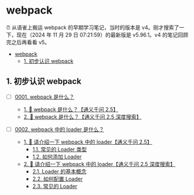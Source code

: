 # webpack

⏰ 从语雀上搬运 webpack 的早期学习笔记，当时的版本是 v4。刚才搜索了一下，现在（2024 年 11 月 29 日 07:21:59）的最新版是 v5.96.1。v4 的笔记回顾完之后再看看 v5。

<!-- region:toc -->
- [webpack](#webpack)
  - [1. 初步认识 webpack](#1-初步认识-webpack)
<!-- endregion:toc -->

## 1. 初步认识 webpack

- [ ] [0001. webpack 是什么？](https://github.com/Tdahuyou/webpack/tree/main/0001.%20webpack%20%E6%98%AF%E4%BB%80%E4%B9%88%EF%BC%9F/README.md) <!-- [locale](./0001.%20webpack%20%E6%98%AF%E4%BB%80%E4%B9%88%EF%BC%9F/README.md) -->  
  <!-- region:toc -->
  - [1. 🤖 webpack 是什么？【通义千问 2.5】](https://github.com/Tdahuyou/webpack/tree/main/0001.%20webpack%20%E6%98%AF%E4%BB%80%E4%B9%88%EF%BC%9F/README.md#1--webpack-是什么通义千问-25)
  - [2. 🤖 webpack 是什么？【通义千问 2.5 深度搜索】](https://github.com/Tdahuyou/webpack/tree/main/0001.%20webpack%20%E6%98%AF%E4%BB%80%E4%B9%88%EF%BC%9F/README.md#2--webpack-是什么通义千问-25-深度搜索)
  <!-- endregion:toc -->
  

- [ ] [0002. webpack 中的 loader 是什么？](https://github.com/Tdahuyou/webpack/tree/main/0002.%20webpack%20%E4%B8%AD%E7%9A%84%20loader%20%E6%98%AF%E4%BB%80%E4%B9%88%EF%BC%9F/README.md) <!-- [locale](./0002.%20webpack%20%E4%B8%AD%E7%9A%84%20loader%20%E6%98%AF%E4%BB%80%E4%B9%88%EF%BC%9F/README.md) -->  
  <!-- region:toc -->
  - [1. 🤖 请介绍一下 webpack 中的 loader【通义千问 2.5】](https://github.com/Tdahuyou/webpack/tree/main/0002.%20webpack%20%E4%B8%AD%E7%9A%84%20loader%20%E6%98%AF%E4%BB%80%E4%B9%88%EF%BC%9F/README.md#1--请介绍一下-webpack-中的-loader通义千问-25)
    - [1.1. 常见的 Loader 类型](https://github.com/Tdahuyou/webpack/tree/main/0002.%20webpack%20%E4%B8%AD%E7%9A%84%20loader%20%E6%98%AF%E4%BB%80%E4%B9%88%EF%BC%9F/README.md#11-常见的-loader-类型)
    - [1.2. 如何添加 Loader](https://github.com/Tdahuyou/webpack/tree/main/0002.%20webpack%20%E4%B8%AD%E7%9A%84%20loader%20%E6%98%AF%E4%BB%80%E4%B9%88%EF%BC%9F/README.md#12-如何添加-loader)
  - [2. 🤖 请介绍一下 webpack 中的 loader【通义千问 2.5 深度搜索】](https://github.com/Tdahuyou/webpack/tree/main/0002.%20webpack%20%E4%B8%AD%E7%9A%84%20loader%20%E6%98%AF%E4%BB%80%E4%B9%88%EF%BC%9F/README.md#2--请介绍一下-webpack-中的-loader通义千问-25-深度搜索)
    - [2.1. Loader 的基本概念](https://github.com/Tdahuyou/webpack/tree/main/0002.%20webpack%20%E4%B8%AD%E7%9A%84%20loader%20%E6%98%AF%E4%BB%80%E4%B9%88%EF%BC%9F/README.md#21-loader-的基本概念)
    - [2.2. 如何配置 Loader](https://github.com/Tdahuyou/webpack/tree/main/0002.%20webpack%20%E4%B8%AD%E7%9A%84%20loader%20%E6%98%AF%E4%BB%80%E4%B9%88%EF%BC%9F/README.md#22-如何配置-loader)
    - [2.3. 常见的 Loader](https://github.com/Tdahuyou/webpack/tree/main/0002.%20webpack%20%E4%B8%AD%E7%9A%84%20loader%20%E6%98%AF%E4%BB%80%E4%B9%88%EF%BC%9F/README.md#23-常见的-loader)
  <!-- endregion:toc -->
  
